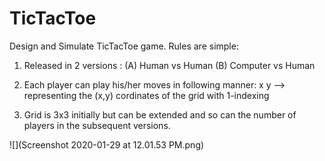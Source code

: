 # TicTacToe

Design and Simulate TicTacToe game. Rules are simple:
1. Released in 2 versions : (A) Human vs Human
                            (B) Computer vs Human

2. Each player can play his/her moves in following manner:
   x y --> representing the (x,y) cordinates of the grid with 1-indexing

3. Grid is 3x3 initially but can be extended and so can the number of players in the subsequent versions.

![](Screenshot 2020-01-29 at 12.01.53 PM.png)
